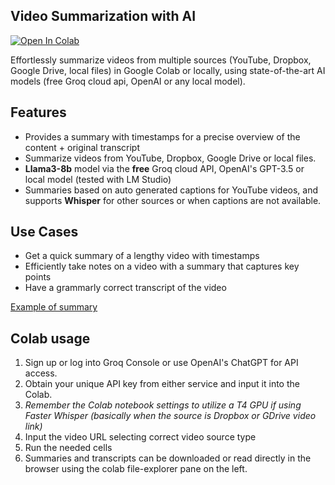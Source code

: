 ## Video Summarization with AI

<a href="https://colab.research.google.com/github/martinopiaggi/summarize/blob/main/Summarize.ipynb" target="_parent">
  <img src="https://colab.research.google.com/assets/colab-badge.svg" alt="Open In Colab"/>
</a>


Effortlessly summarize videos from multiple sources (YouTube, Dropbox, Google Drive, local files) in Google Colab or locally, using state-of-the-art AI models (free Groq cloud api, OpenAI or any local model).

[](https://github.com/martinopiaggi/summarize/assets/72280379/f65eca0b-f61e-4aed-864f-8f86cc1722cf)

## Features

- Provides a summary with timestamps for a precise overview of the content + original transcript
- Summarize videos from YouTube, Dropbox, Google Drive or local files.
- **Llama3-8b** model via the **free** Groq cloud API, OpenAI's GPT-3.5 or local model (tested with LM Studio)
- Summaries based on auto generated captions for YouTube videos, and supports **Whisper** for other sources or when captions are not available.
    
## Use Cases

- Get a quick summary of a lengthy video with timestamps
- Efficiently take notes on a video with a summary that captures key points
- Have a grammarly correct transcript of the video

[Example of summary](Video%20summaries%20examples/ngvOyccUzzY_captions_FINAL.md)

## Colab usage

1. Sign up or log into Groq Console or use OpenAI's ChatGPT for API access.
2. Obtain your unique API key from either service and input it into the Colab.
4. *Remember the Colab notebook settings to utilize a T4 GPU if using Faster Whisper (basically when the source is Dropbox or GDrive video link)*
5. Input the video URL selecting correct video source type
6. Run the needed cells
7. Summaries and transcripts can be downloaded or read directly in the browser using the colab file-explorer pane on the left.


